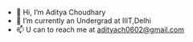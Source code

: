 - 👋 Hi, I’m Aditya Choudhary
- 🌱 I’m currently an Undergrad at IIIT,Delhi
- 📫 U can to reach me at adityach0602@gmail.com

<!---
Treridith/Treridith is a ✨ special ✨ repository because its `README.md` (this file) appears on your GitHub profile.
You can click the Preview link to take a look at your changes.
--->
